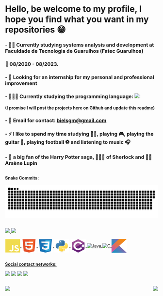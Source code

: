 <div>
  
  # Hello, be welcome to my profile, I hope you find what you want in my repositories 😁
  </div>



### - 👨‍🎓 Currently studying systems analysis and development at Faculdade de Tecnologia de Guarulhos (Fatec Guarulhos) 
### 📅 08/2020 - 08/2023.
### - 🔭 Looking for an internship for my personal and professional improvement
### - 👩🏼‍💻 Currently studying the programming language: <img src="https://cdn.jsdelivr.net/gh/devicons/devicon/icons/java/java-original-wordmark.svg" height="23"> 
#### (I promise I will post the projects here on Github and update this readme)
### -  📧 Email for contact: bielsgm@gmail.com
### - ⚡ I like to spend my time studying 👨‍💻, playing 🎮, playing the guitar  🎼, playing football ⚽ and listening to music 🎧
### - 🧙 a big fan of the Harry Potter saga, 🕵🏼‍♂️ of Sherlock and 🕴🏼 Arsène Lupin

##
**Snake Commits:**

![Snake animation](https://github.com/gabrielsoaresg/gabrielsoaresg/blob/output/github-contribution-grid-snake.svg)

##
<link rel = "stylesheet" href = "https://cdn.jsdelivr.net/gh/devicons/devicon@v2.12.0/devicon.min.css">
<div>
  <a href="https://github.com/gabrielsoaresg">
  <img height="190em" src="https://github-readme-stats.vercel.app/api?username=gabrielsoaresg&show_icons=true&theme=github_dark&include_all_commits=true&count_private=true"/>
  <img height="190em" src="https://github-readme-stats.vercel.app/api/top-langs/?username=gabrielsoaresg&layout=compact&langs_count=7&theme=react"/>
</div>

  <br>
  
 <link rel = "stylesheet" href = "https://cdn.jsdelivr.net/gh/devicons/devicon@v2.12.0/devicon.min.css">
 <div style="display: inline_block">
  <img align="center" alt="Js" height=45 width=50 src="https://raw.githubusercontent.com/devicons/devicon/master/icons/javascript/javascript-plain.svg"/>
  <img align="center" alt="HTML" height=45 width=50 src="https://raw.githubusercontent.com/devicons/devicon/master/icons/html5/html5-original.svg"/>
  <img align="center" alt="CSS" height=45 width=50 src="https://raw.githubusercontent.com/devicons/devicon/master/icons/css3/css3-original.svg"/>
  <img align="center" alt="Python" height=45 width=50 src="https://raw.githubusercontent.com/devicons/devicon/master/icons/python/python-original.svg"/>
  <img align="center" alt="Csharp" height=45 width=50 src="https://raw.githubusercontent.com/devicons/devicon/master/icons/csharp/csharp-original.svg"/>
  <img align="center" alt="Java" height=45 width=50 src="https://cdn.jsdelivr.net/gh/devicons/devicon/icons/java/java-original-wordmark.svg"/>
  <img align="center" alt="C" height=45 width=50 src="https://cdn.jsdelivr.net/gh/devicons/devicon/icons/c/c-original.svg"/>
  <img align="center" alt="Kotlin" height=45 width=50 src="https://raw.githubusercontent.com/devicons/devicon/master/icons/kotlin/kotlin-original.svg"/>
</div>
  
  
##
  
  **Social contact networks:**
  
 <div>
  <a href="https://web.facebook.com/gabriel.soaresgomes.1" target="_blank" rel="external"><img src="https://img.shields.io/badge/Facebook-1877F2?style=for-the-badge&logo=facebook&logoColor=white"></a>
  <a href = "mailto:bielsgm@gmail.com"  target="_blank" rel="external"><img src="https://img.shields.io/badge/Gmail-D14836?style=for-the-badge&logo=gmail&logoColor=white"></a>
  <a href="https://www.linkedin.com/in/soaresgomes/" target="_blank" rel="external"><img src="https://img.shields.io/badge/-LinkedIn-%230077B5?style=for-the-badge&logo=linkedin&logoColor=white"></a> 
  <a href="https://www.instagram.com/__gabrielsg/" target="_blank" rel=external"><img src="https://img.shields.io/badge/-Instagram-%23E4405F?style=for-the-badge&logo=instagram&logoColor=white"></a>
  </div>
  
  ##
  
  <img align="right" src="https://visitor-badge.laobi.icu/badge?page_id=gabrielsoaresg/gabrielsoaresg">
  <img src="https://img.shields.io/github/followers/gabrielsoaresg.svg?style=social&label=Follow&maxAge=2592000">
